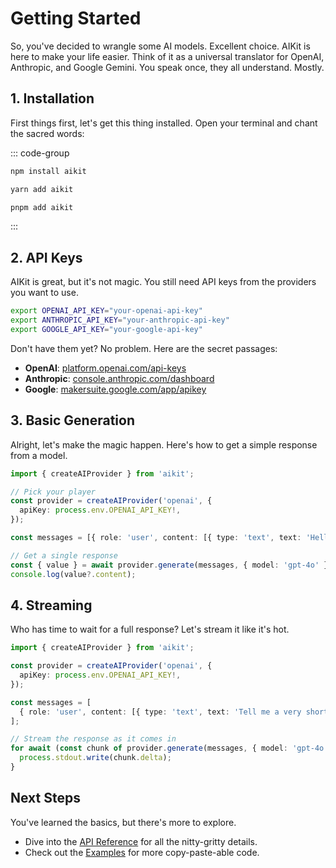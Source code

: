 # Getting Started

So, you've decided to wrangle some AI models. Excellent choice. AIKit is here to make your life easier. Think of it as a universal translator for OpenAI, Anthropic, and Google Gemini. You speak once, they all understand. Mostly.

## 1. Installation

First things first, let's get this thing installed. Open your terminal and chant the sacred words:

::: code-group

```bash [npm]
npm install aikit
```

```bash [yarn]
yarn add aikit
```

```bash [pnpm]
pnpm add aikit
```

:::

## 2. API Keys

AIKit is great, but it's not magic. You still need API keys from the providers you want to use.

```bash
export OPENAI_API_KEY="your-openai-api-key"
export ANTHROPIC_API_KEY="your-anthropic-api-key"
export GOOGLE_API_KEY="your-google-api-key"
```

Don't have them yet? No problem. Here are the secret passages:

- **OpenAI**: [platform.openai.com/api-keys](https://platform.openai.com/api-keys)
- **Anthropic**: [console.anthropic.com/dashboard](https://console.anthropic.com/dashboard)
- **Google**: [makersuite.google.com/app/apikey](https://makersuite.google.com/app/apikey)

## 3. Basic Generation

Alright, let's make the magic happen. Here's how to get a simple response from a model.

```typescript
import { createAIProvider } from 'aikit';

// Pick your player
const provider = createAIProvider('openai', {
  apiKey: process.env.OPENAI_API_KEY!,
});

const messages = [{ role: 'user', content: [{ type: 'text', text: 'Hello, world!' }] }];

// Get a single response
const { value } = await provider.generate(messages, { model: 'gpt-4o' }).next();
console.log(value?.content);
```

## 4. Streaming

Who has time to wait for a full response? Let's stream it like it's hot.

```typescript
import { createAIProvider } from 'aikit';

const provider = createAIProvider('openai', {
  apiKey: process.env.OPENAI_API_KEY!,
});

const messages = [
  { role: 'user', content: [{ type: 'text', text: 'Tell me a very short story.' }] },
];

// Stream the response as it comes in
for await (const chunk of provider.generate(messages, { model: 'gpt-4o' })) {
  process.stdout.write(chunk.delta);
}
```

## Next Steps

You've learned the basics, but there's more to explore.

- Dive into the [API Reference](/api/generated/README) for all the nitty-gritty details.
- Check out the [Examples](/examples/README) for more copy-paste-able code.
